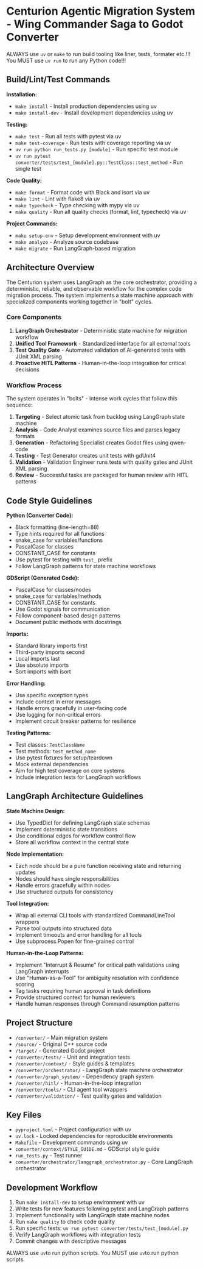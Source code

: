# Centurion Agentic Migration System - Wing Commander Saga to Godot Converter

ALWAYS use `uv` or `make` to run build tooling like liner, tests, formater etc.!!!
You MUST use `uv run`  to run any Python code!!!

## Build/Lint/Test Commands

**Installation:**
- `make install` - Install production dependencies using uv
- `make install-dev` - Install development dependencies using uv

**Testing:**
- `make test` - Run all tests with pytest via uv
- `make test-coverage` - Run tests with coverage reporting via uv
- `uv run python run_tests.py [module]` - Run specific test module
- `uv run pytest converter/tests/test_[module].py::TestClass::test_method` - Run single test

**Code Quality:**
- `make format` - Format code with Black and isort via uv
- `make lint` - Lint with flake8 via uv
- `make typecheck` - Type checking with mypy via uv
- `make quality` - Run all quality checks (format, lint, typecheck) via uv

**Project Commands:**
- `make setup-env` - Setup development environment with uv
- `make analyze` - Analyze source codebase
- `make migrate` - Run LangGraph-based migration

## Architecture Overview

The Centurion system uses LangGraph as the core orchestrator, providing a deterministic, reliable, and observable workflow for the complex code migration process. The system implements a state machine approach with specialized components working together in "bolt" cycles.

### Core Components

1. **LangGraph Orchestrator** - Deterministic state machine for migration workflow
2. **Unified Tool Framework** - Standardized interface for all external tools
3. **Test Quality Gate** - Automated validation of AI-generated tests with JUnit XML parsing
4. **Proactive HITL Patterns** - Human-in-the-loop integration for critical decisions

### Workflow Process

The system operates in "bolts" - intense work cycles that follow this sequence:
1. **Targeting** - Select atomic task from backlog using LangGraph state machine
2. **Analysis** - Code Analyst examines source files and parses legacy formats
3. **Generation** - Refactoring Specialist creates Godot files using qwen-code
4. **Testing** - Test Generator creates unit tests with gdUnit4
5. **Validation** - Validation Engineer runs tests with quality gates and JUnit XML parsing
6. **Review** - Successful tasks are packaged for human review with HITL patterns

## Code Style Guidelines

**Python (Converter Code):**
- Black formatting (line-length=88)
- Type hints required for all functions
- snake_case for variables/functions
- PascalCase for classes
- CONSTANT_CASE for constants
- Use pytest for testing with `test_` prefix
- Follow LangGraph patterns for state machine workflows

**GDScript (Generated Code):**
- PascalCase for classes/nodes
- snake_case for variables/methods
- CONSTANT_CASE for constants
- Use Godot signals for communication
- Follow component-based design patterns
- Document public methods with docstrings

**Imports:**
- Standard library imports first
- Third-party imports second
- Local imports last
- Use absolute imports
- Sort imports with isort

**Error Handling:**
- Use specific exception types
- Include context in error messages
- Handle errors gracefully in user-facing code
- Use logging for non-critical errors
- Implement circuit breaker patterns for resilience

**Testing Patterns:**
- Test classes: `TestClassName`
- Test methods: `test_method_name`
- Use pytest fixtures for setup/teardown
- Mock external dependencies
- Aim for high test coverage on core systems
- Include integration tests for LangGraph workflows

## LangGraph Architecture Guidelines

**State Machine Design:**
- Use TypedDict for defining LangGraph state schemas
- Implement deterministic state transitions
- Use conditional edges for workflow control flow
- Store all workflow context in the central state

**Node Implementation:**
- Each node should be a pure function receiving state and returning updates
- Nodes should have single responsibilities
- Handle errors gracefully within nodes
- Use structured outputs for consistency

**Tool Integration:**
- Wrap all external CLI tools with standardized CommandLineTool wrappers
- Parse tool outputs into structured data
- Implement timeouts and error handling for all tools
- Use subprocess.Popen for fine-grained control

**Human-in-the-Loop Patterns:**
- Implement "Interrupt & Resume" for critical path validations using LangGraph interrupts
- Use "Human-as-a-Tool" for ambiguity resolution with confidence scoring
- Tag tasks requiring human approval in task definitions
- Provide structured context for human reviewers
- Handle human responses through Command resumption patterns

## Project Structure
- `/converter/` - Main migration system
- `/source/` - Original C++ source code
- `/target/` - Generated Godot project
- `/converter/tests/` - Unit and integration tests
- `/converter/context/` - Style guides & templates
- `/converter/orchestrator/` - LangGraph state machine orchestrator
- `/converter/graph_system/` - Dependency graph system
- `/converter/hitl/` - Human-in-the-loop integration
- `/converter/tools/` - CLI agent tool wrappers
- `/converter/validation/` - Test quality gates and validation

## Key Files
- `pyproject.toml` - Project configuration with uv
- `uv.lock` - Locked dependencies for reproducible environments
- `Makefile` - Development commands using uv
- `converter/context/STYLE_GUIDE.md` - GDScript style guide
- `run_tests.py` - Test runner
- `converter/orchestrator/langgraph_orchestrator.py` - Core LangGraph orchestrator

## Development Workflow
1. Run `make install-dev` to setup environment with uv
2. Write tests for new features following pytest and LangGraph patterns
3. Implement functionality with LangGraph state machine nodes
4. Run `make quality` to check code quality
5. Run specific tests: `uv run pytest converter/tests/test_[module].py`
6. Verify LangGraph workflows with integration tests
7. Commit changes with descriptive messages

ALWAYS use `uv`to run python scripts.
You MUST use `uv`to run python scripts.